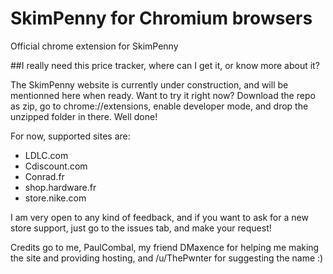 # SkimPenny for Chromium browsers
Official chrome extension for SkimPenny

##I really need this price tracker, where can I get it, or know more about it?

The SkimPenny website is currently under construction, and will be mentionned here when ready. 
Want to try it right now? Download the repo as zip, go to chrome://extensions, enable developer mode, and drop the unzipped folder in there. Well done!

For now, supported sites are:
* LDLC.com
* Cdiscount.com
* Conrad.fr
* shop.hardware.fr
* store.nike.com

I am very open to any kind of feedback, and if you want to ask for a new store support, just go to the issues tab, and make your request!

Credits go to me, PaulCombal, my friend DMaxence for helping me making the site and providing hosting, and /u/ThePwnter for suggesting the name :)